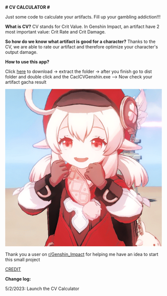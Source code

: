 **# CV CALCULATOR #**

Just some code to calculate your artifacts. Fill up your gambling addiction!!!

**What is CV?** CV stands for Crit Value. In Genshin Impact, an artifact have 2 most important value: Crit Rate and Crit Damage. 

**So how do we know what artifact is good for a character?** Thanks to the CV, we are able to rate our artifact and therefore optimize your character's output damage.

**How to use this app?** 

Click [here](https://github.com/PoserDungeon2003/CV-Genshin-Impact-Calculator/archive/refs/heads/main.zip) to download -> extract the folder -> after you finish go to dist folder and double click  and the CaclCVGenshin.exe --> Now check your artifact gacha result

![img.png](img.png)

Thank you a user on [r/Genshin_Impact](https://www.reddit.com/r/Genshin_Impact/) for helping me have an idea to start this small project

[CREDIT](https://www.reddit.com/r/Genshin_Impact/comments/o5xuc4/simple_infographic_about_critical_value/?utm_source=share&utm_medium=ios_app&utm_name=iossmf)

**Change log:** 

5/2/2023: Launch the CV Calculator